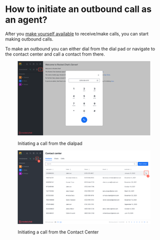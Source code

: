 # How to initiate an outbound call as an agent?

After you [make yourself available](../../rocket.chat-call-center/call-center-agent-guides/broken-reference/) to receive/make calls, you can start making outbound calls.

To make an outbound you can either dial from the dial pad or navigate to the contact center and call a contact from there.&#x20;

<figure><img src="../../../.gitbook/assets/Initiating a call from the dialpad.png" alt=""><figcaption><p>Initiating a call from the dialpad</p></figcaption></figure>

<figure><img src="../../../.gitbook/assets/image.png" alt=""><figcaption><p>Initiating a call from the Contact Center</p></figcaption></figure>
